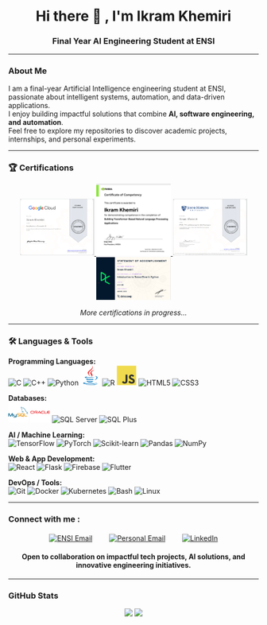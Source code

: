 
<h1 align="center"> Hi there 👋 , I'm Ikram Khemiri</h1>
<h3 align="center">Final Year AI Engineering Student at ENSI</h3>

---

### About Me

I am a final-year Artificial Intelligence engineering student at ENSI, passionate about intelligent systems, automation, and data-driven applications.  
I enjoy building impactful solutions that combine **AI, software engineering, and automation**.  
Feel free to explore my repositories to discover academic projects, internships, and personal experiments.

---

### 🏆 Certifications

<div align="center">
  <a href="https://coursera.org/share/3830550c73c9e641ed67dce2de028143" target="_blank">
    <img src="./assets/certifications/genai.png" alt="Generative AI Cert" width="150"/>
  </a>
  <a href="https://learn.nvidia.com/certificates?id=7bfC2IZDSKm4zXFAQhq5pg" target="_blank">
    <img src="./assets/certifications/nvidia.png" alt="NVIDIA NLP Cert" width="150"/>
  </a>
  <a href="https://coursera.org/share/11be3089d2c6dbd105d9d760fed1d003" target="_blank">
    <img src="./assets/certifications/web.png" alt="Web Dev Cert" width="150"/>
  </a>
  <a href="https://www.datacamp.com/completed/statement-of-accomplishment/course/caace2cc46b5d9cd4bf9542440a5a01f91d17b06" target="_blank">
    <img src="./assets/certifications/tensorflow.png" alt="TensorFlow Cert" width="150"/>
  </a>
</div>

<p align="center"><i>More certifications in progress…</i></p>


---

### 🛠️ Languages & Tools

**Programming Languages:**  
<img src="https://cdn.jsdelivr.net/gh/devicons/devicon/icons/c/c-original.svg" height="40" title="C"/>
<img src="https://cdn.jsdelivr.net/gh/devicons/devicon/icons/cplusplus/cplusplus-original.svg" height="40" title="C++"/>
<img src="https://cdn.jsdelivr.net/gh/devicons/devicon/icons/python/python-original.svg" height="40" title="Python"/>
<img src="https://raw.githubusercontent.com/devicons/devicon/master/icons/java/java-original.svg" height="40" title="Java"/>
<img src="https://cdn.jsdelivr.net/gh/devicons/devicon/icons/r/r-original.svg" height="40" title="R"/>
<img src="https://raw.githubusercontent.com/devicons/devicon/master/icons/javascript/javascript-original.svg" height="40" title="JavaScript"/>
<img src="https://cdn.jsdelivr.net/gh/devicons/devicon/icons/html5/html5-original.svg" height="40" title="HTML5"/>
<img src="https://cdn.jsdelivr.net/gh/devicons/devicon/icons/css3/css3-original.svg" height="40" title="CSS3"/>

**Databases:**  
<img src="https://raw.githubusercontent.com/devicons/devicon/master/icons/mysql/mysql-original-wordmark.svg" height="40" title="MySQL"/>
<img src="https://raw.githubusercontent.com/devicons/devicon/master/icons/oracle/oracle-original.svg" height="40" title="Oracle"/>
<img src="https://www.svgrepo.com/show/303229/microsoft-sql-server-logo.svg" height="40" title="SQL Server"/>
<img src="https://cdn-icons-png.flaticon.com/512/2779/2779831.png" height="40" title="SQL Plus"/>

**AI / Machine Learning:**  
<img src="https://cdn.jsdelivr.net/gh/devicons/devicon/icons/tensorflow/tensorflow-original.svg" height="40" title="TensorFlow"/>
<img src="https://cdn.jsdelivr.net/gh/devicons/devicon/icons/pytorch/pytorch-original.svg" height="40" title="PyTorch"/>
<img src="https://upload.wikimedia.org/wikipedia/commons/0/05/Scikit_learn_logo_small.svg" height="40" title="Scikit-learn"/>
<img src="https://cdn.jsdelivr.net/gh/devicons/devicon/icons/pandas/pandas-original.svg" height="40" title="Pandas"/>
<img src="https://cdn.jsdelivr.net/gh/devicons/devicon/icons/numpy/numpy-original.svg" height="40" title="NumPy"/>

**Web & App Development:**  
<img src="https://cdn.jsdelivr.net/gh/devicons/devicon/icons/react/react-original.svg" height="40" title="React"/>
<img src="https://cdn.jsdelivr.net/gh/devicons/devicon/icons/flask/flask-original.svg" height="40" title="Flask"/>
<img src="https://cdn.jsdelivr.net/gh/devicons/devicon/icons/firebase/firebase-plain.svg" height="40" title="Firebase"/>
<img src="https://cdn.jsdelivr.net/gh/devicons/devicon/icons/flutter/flutter-original.svg" height="40" title="Flutter"/>

**DevOps / Tools:**  
<img src="https://cdn.jsdelivr.net/gh/devicons/devicon/icons/git/git-original.svg" height="40" title="Git"/>
<img src="https://cdn.jsdelivr.net/gh/devicons/devicon/icons/docker/docker-original.svg" height="40" title="Docker"/>
<img src="https://upload.wikimedia.org/wikipedia/commons/3/39/Kubernetes_logo_without_workmark.svg" height="40" title="Kubernetes"/>
<img src="https://www.vectorlogo.zone/logos/gnu_bash/gnu_bash-icon.svg" height="40" title="Bash"/>
<img src="https://cdn.jsdelivr.net/gh/devicons/devicon/icons/linux/linux-original.svg" height="40" title="Linux"/>


---

### Connect with me :


<div align="center" style="margin: 20px 0;">
  <a href="mailto:ikram.khemiri@ensi-uma.tn" target="_blank" style="margin: 0 15px; display: inline-block;">
    <img src="https://cdn.jsdelivr.net/gh/devicons/devicon/icons/google/google-original.svg" height="45" title="ENSI Email" alt="ENSI Email"/>
  </a>
  <a href="mailto:ikramkhemiri416@gmail.com" target="_blank" style="margin: 0 15px; display: inline-block;">
    <img src="https://cdn.jsdelivr.net/gh/devicons/devicon/icons/google/google-original.svg" height="45" title="Personal Email" alt="Personal Email"/>
  </a>
  <a href="https://www.linkedin.com/in/ikram-khemiri" target="_blank" style="margin: 0 15px; display: inline-block;">
    <img src="https://cdn.jsdelivr.net/gh/devicons/devicon/icons/linkedin/linkedin-original.svg" height="45" title="LinkedIn" alt="LinkedIn"/>
  </a>
</div>

<h4 align="center">Open to collaboration on impactful tech projects, AI solutions, and innovative engineering initiatives.</h4>


---

### GitHub Stats

<div align="center">
  <img src="https://github-readme-stats.vercel.app/api?username=IkramKhemiri&show_icons=true&theme=radical" height="160"/>
  <img src="https://github-readme-stats.vercel.app/api/top-langs?username=IkramKhemiri&layout=compact&theme=radical" height="160"/>
</div>
